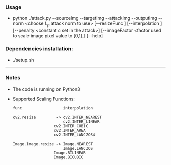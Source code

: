 ### Usage
* python ./attack.py --sourceImg <source image path>
                     --targetImg <target image path>
		     --attackImg <path to save the attack image>
		     --outputImg <output image path>
                     --norm <choose $L_p$ attack norm to use>
		    [--resizeFunc <resizing function>]
		    [--interpolation <interpolation method>]
		    [--penalty <constant $c$ set in the attack>]
		    [--imageFactor <factor used to scale image pixel value to [0,1].]
		    [--help]

### Dependencies installation:
* ./setup.sh
---

### Notes

* The code is running on Python3
* Supported Scaling Functions:
  
      func                  interpolation
    
      cv2.resize         -> cv2.INTER_NEAREST
                            cv2.INTER_LINEAR
	                    cv2.INTER_CUBIC
	                    cv2.INTER_AREA
	                    cv2.INTER_LANCZOS4
    
      Image.Image.resize -> Image.NEAREST
                            Image.LANCZOS
	    	            Image.BILINEAR
	    	            Image.BICUBIC
